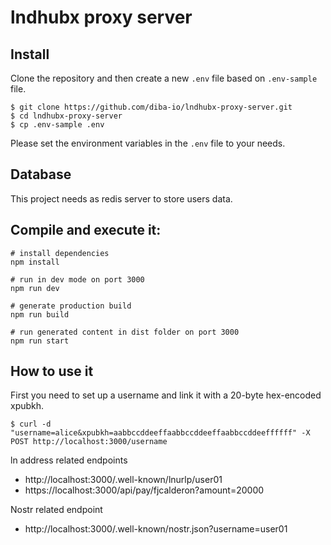 # lndhubx proxy server

## Install

Clone the repository and then create a new `.env` file based on `.env-sample` file.

```
$ git clone https://github.com/diba-io/lndhubx-proxy-server.git
$ cd lndhubx-proxy-server
$ cp .env-sample .env
```

Please set the environment variables in the `.env` file to your needs.

## Database

This project needs as redis server to store users data.

## Compile and execute it:

```
# install dependencies
npm install

# run in dev mode on port 3000
npm run dev

# generate production build
npm run build

# run generated content in dist folder on port 3000
npm run start
```

## How to use it

First you need to set up a username and link it with a 20-byte hex-encoded xpubkh.

```
$ curl -d "username=alice&xpubkh=aabbccddeeffaabbccddeeffaabbccddeeffffff" -X POST http://localhost:3000/username
```

ln address related endpoints

- http://localhost:3000/.well-known/lnurlp/user01
- https://localhost:3000/api/pay/fjcalderon?amount=20000

Nostr related endpoint

- http://localhost:3000/.well-known/nostr.json?username=user01
